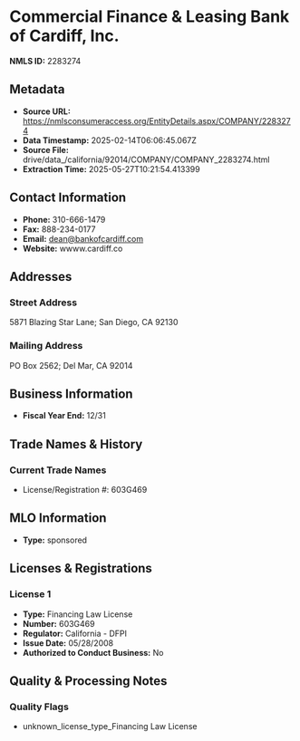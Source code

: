 # Commercial Finance & Leasing Bank of Cardiff, Inc.

**NMLS ID:** 2283274

## Metadata
- **Source URL:** https://nmlsconsumeraccess.org/EntityDetails.aspx/COMPANY/2283274
- **Data Timestamp:** 2025-02-14T06:06:45.067Z
- **Source File:** drive/data_/california/92014/COMPANY/COMPANY_2283274.html
- **Extraction Time:** 2025-05-27T10:21:54.413399

## Contact Information
- **Phone:** 310-666-1479
- **Fax:** 888-234-0177
- **Email:** dean@bankofcardiff.com
- **Website:** wwww.cardiff.co

## Addresses
### Street Address
5871 Blazing Star Lane; San Diego, CA 92130

### Mailing Address
PO Box 2562; Del Mar, CA 92014

## Business Information
- **Fiscal Year End:** 12/31

## Trade Names & History
### Current Trade Names
- License/Registration #: 603G469

## MLO Information
- **Type:** sponsored

## Licenses & Registrations

### License 1
- **Type:** Financing Law License
- **Number:** 603G469
- **Regulator:** California - DFPI
- **Issue Date:** 05/28/2008
- **Authorized to Conduct Business:** No

## Quality & Processing Notes
### Quality Flags
- unknown_license_type_Financing Law License

